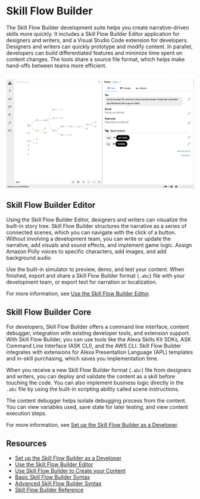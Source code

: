 # Skill Flow Builder

The Skill Flow Builder development suite helps you create narrative-driven skills
more quickly. It includes a Skill Flow Builder Editor application for designers
and writers, and a Visual Studio Code extension for developers. Designers and
writers can quickly prototype and modify content. In parallel, developers can
build differentiated features and minimize time spent on content changes. The
tools share a source file format, which helps make hand-offs between teams more
efficient.

![Skill Flow Builder Editor screenshot showing the Map and Guided views](resources/SkillFlowBuilderEditorScreen.png)

## Skill Flow Builder Editor

Using the Skill Flow Builder Editor, designers and writers can visualize the
built-in story tree. Skill Flow Builder structures the narrative as a series of
connected scenes, which you can navigate with the click of a button. Without
involving a development team, you can write or update the narrative, add visuals
and sound effects, and implement game logic. Assign Amazon Polly voices to
specific characters, add images, and add background audio.

Use the built-in simulator to preview, demo, and test your content. When
finished, export and share a Skill Flow Builder format (`.abc`) file with your
development team, or export text for narration or localization.

For more information, see [Use the Skill Flow Builder Editor](use-the-skill-flow-builder-editor/README.md).

## Skill Flow Builder Core

For developers, Skill Flow Builder offers a command line interface, content
debugger, integration with existing developer tools, and extension support.
With Skill Flow Builder, you can use tools like the Alexa Skills Kit SDKs, ASK
Command Line Interface (ASK CLI), and the AWS CLI. Skill Flow Builder integrates
with extensions for Alexa Presentation Language (APL) templates and in-skill
purchasing, which saves you implementation time.

When you receive a new Skill Flow Builder format (`.abc`) file from designers and
writers, you can deploy and validate the content as a skill before touching the
code. You can also implement business logic directly in the `.abc` file by using
the built-in scripting ability called scene instructions.

The content debugger helps isolate debugging process from the content. You can
view variables used, save state for later testing, and view content execution steps.

For more information, see [Set up the Skill Flow Builder as a Developer](set-up-skill-flow-builder-as-a-developer/README.md).

## Resources

- [Set up the Skill Flow Builder as a Developer](set-up-skill-flow-builder-as-a-developer/README.md)
- [Use the Skill Flow Builder Editor](use-the-skill-flow-builder-editor/README.md)
- [Use Skill Flow Builder to Create your Content](use-skill-flow-builder-to-create-content/README.md)
- [Basic Skill Flow Builder Syntax](basic-skill-flow-builder-syntax/README.md)
- [Advanced Skill Flow Builder Syntax](advanced-skill-flow-builder-syntax/README.md)
- [Skill Flow Builder Reference](skill-flow-builder-reference/README.md)
